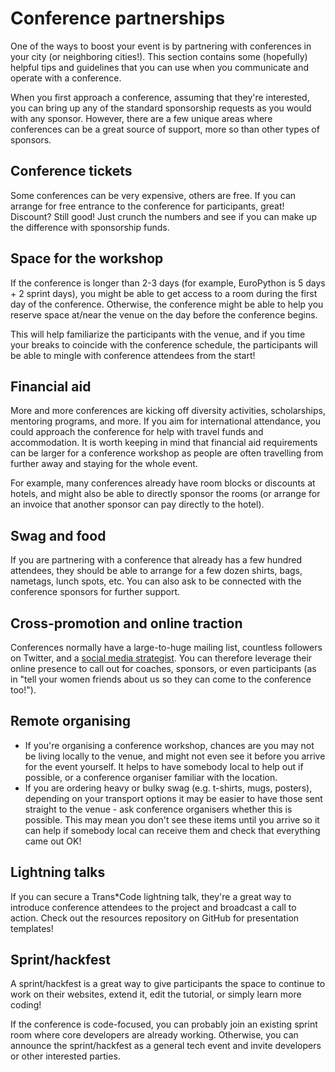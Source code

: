 # Conference partnerships

One of the ways to boost your event is by partnering with conferences in your city (or neighboring cities!). This section contains some (hopefully) helpful tips and guidelines that you can use when you communicate and operate with a conference.

When you first approach a conference, assuming that they're interested, you can bring up any of the standard sponsorship requests as you would with any sponsor. However, there are a few unique areas where conferences can be a great source of support, more so than other types of sponsors.


## Conference tickets

Some conferences can be very expensive, others are free. If you can arrange for free entrance to the conference for participants, great! Discount? Still good! Just crunch the numbers and see if you can make up the difference with sponsorship funds.

## Space for the workshop

If the conference is longer than 2-3 days (for example, EuroPython is 5 days + 2 sprint days), you might be able to get access to a room during the first day of the conference. Otherwise, the conference might be able to help you reserve space at/near the venue on the day before the conference begins. 

This will help familiarize the participants with the venue, and if you time your breaks to coincide with the conference schedule, the participants will be able to mingle with conference attendees from the start! 

## Financial aid 

More and more conferences are kicking off diversity activities, scholarships, mentoring programs, and more. If you aim for international attendance, you could approach the conference for help with travel funds and accommodation. It is worth keeping in mind that financial aid requirements can be larger for a conference workshop as people are often travelling from further away and staying for the whole event.

For example, many conferences already have room blocks or discounts at hotels, and might also be able to directly sponsor the rooms (or arrange for an invoice that another sponsor can pay directly to the hotel).

## Swag and food

If you are partnering with a conference that already has a few hundred attendees, they should be able to arrange for a few dozen shirts, bags, nametags, lunch spots, etc. You can also ask to be connected with the conference sponsors for further support.

## Cross-promotion and online traction

Conferences normally have a large-to-huge mailing list, countless followers on Twitter, and a [social media strategist](http://elitedaily.com/envision/these-20-photos-prove-that-you-take-your-job-title-way-too-seriously-photos/651099/). You can therefore leverage their online presence to call out for coaches, sponsors, or even participants (as in "tell your women friends about us so they can come to the conference too!").

## Remote organising

* If you're organising a conference workshop, chances are you may not be living locally to the venue, and might not even see it before you arrive for the event yourself. It helps to have somebody local to help out if possible, or a conference organiser familiar with the location.
* If you are ordering heavy or bulky swag (e.g. t-shirts, mugs, posters), depending on your transport options it may be easier to have those sent straight to the venue - ask conference organisers whether this is possible. This may mean you don't see these items until you arrive so it can help if somebody local can receive them and check that everything came out OK!

## Lightning talks 

If you can secure a Trans*Code lightning talk, they're a great way to introduce conference attendees to the project and broadcast a call to action. Check out the resources repository on GitHub for presentation templates!

## Sprint/hackfest

A sprint/hackfest is a great way to give participants the space to continue to work on their websites, extend it, edit the tutorial, or simply learn more coding! 

If the conference is code-focused, you can probably join an existing sprint room where core developers are already working. Otherwise, you can announce the sprint/hackfest as a general tech event and invite  developers or other interested parties. 
